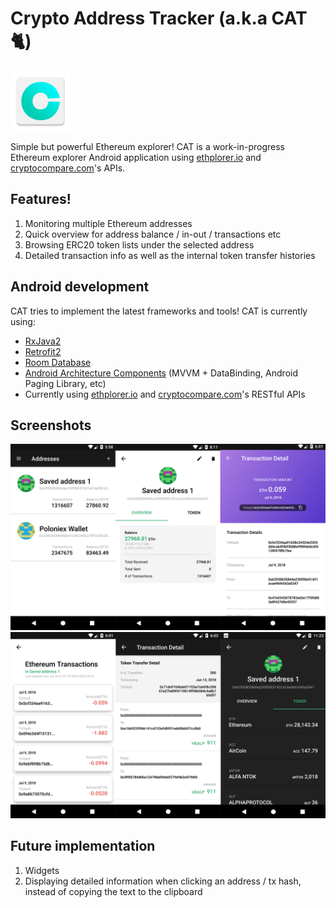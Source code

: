 
# Crypto Address Tracker (a.k.a CAT :cat2:) 

![alt text](https://github.com/wasabi-lee/Crypto-Address-Tracker/blob/master/app/src/main/res/mipmap-xhdpi/ic_launcher.png?raw=true)

Simple but powerful Ethereum explorer! 
CAT is a work-in-progress Ethereum explorer Android application using [ethplorer.io](https://ethplorer.io/) and [cryptocompare.com](https://www.cryptocompare.com/)'s APIs. 


## Features!
1. Monitoring multiple Ethereum addresses
2. Quick overview for address balance / in-out / transactions etc
3. Browsing ERC20 token lists under the selected address
4. Detailed transaction info as well as the internal token transfer histories 


## Android development
CAT tries to implement the latest frameworks and tools! CAT is currently using: 
- [RxJava2](https://github.com/ReactiveX/RxJava)  
- [Retrofit2](https://square.github.io/retrofit/)
- [Room Database](https://developer.android.com/topic/libraries/architecture/room)
- [Android Architecture Components](https://developer.android.com/topic/libraries/architecture/) (MVVM + DataBinding, Android Paging Library, etc)
- Currently using [ethplorer.io](https://ethplorer.io/) and [cryptocompare.com](https://www.cryptocompare.com/)'s RESTful APIs 


## Screenshots
![alt text](https://github.com/wasabi-lee/Crypto-Address-Tracker/blob/master/screenshots/combined_1.png?raw=true)
![alt text](https://github.com/wasabi-lee/Crypto-Address-Tracker/blob/master/screenshots/combined_2.png?raw=true)


## Future implementation
1. Widgets
2. Displaying detailed information when clicking an address / tx hash, instead of copying the text to the clipboard 

